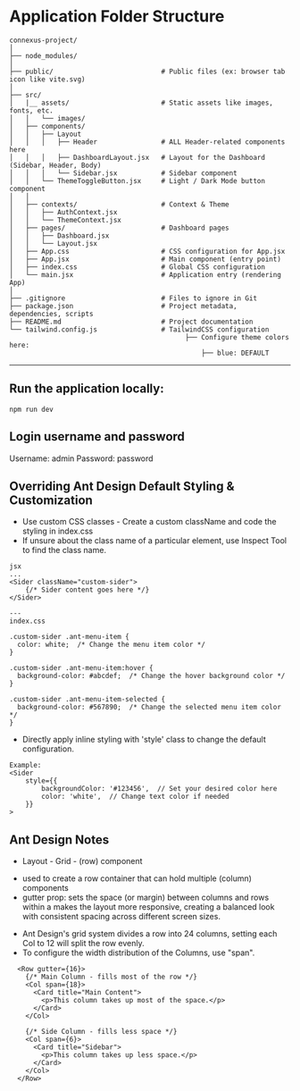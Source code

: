 #

# Application Folder Structure

```
connexus-project/
│
├── node_modules/
│
├── public/                           # Public files (ex: browser tab icon like vite.svg)
│
├── src/
│   |__ assets/                       # Static assets like images, fonts, etc.
│   │   └── images/
│   ├── components/
│   │   ├── Layout
│   │   │   ├── Header                # ALL Header-related components here
│   │   │   ├── DashboardLayout.jsx   # Layout for the Dashboard (Sidebar, Header, Body)
│   │   │   └── Sidebar.jsx           # Sidebar component
│   │   └── ThemeToggleButton.jsx     # Light / Dark Mode button component
│   │
│   ├── contexts/                     # Context & Theme
│   │   ├── AuthContext.jsx
│   │   └── ThemeContext.jsx
│   ├── pages/                        # Dashboard pages
│   │   ├── Dashboard.jsx
│   │   └── Layout.jsx
│   ├── App.css                       # CSS configuration for App.jsx
│   ├── App.jsx                       # Main component (entry point)
│   ├── index.css                     # Global CSS configuration
│   └── main.jsx                      # Application entry (rendering App)
│
├── .gitignore                        # Files to ignore in Git
├── package.json                      # Project metadata, dependencies, scripts
├── README.md                         # Project documentation
└── tailwind.config.js                # TailwindCSS configuration
                                            ├── Configure theme colors here:
                                                ├── blue: DEFAULT

```

---

## Run the application locally:

```
npm run dev
```

## Login username and password

Username: admin
Password: password

## Overriding Ant Design Default Styling & Customization

- Use custom CSS classes - Create a custom className and code the styling in index.css
- If unsure about the class name of a particular element, use Inspect Tool to find the class name.

```
jsx
...
<Sider className="custom-sider">
    {/* Sider content goes here */}
</Sider>

---
index.css

.custom-sider .ant-menu-item {
  color: white;  /* Change the menu item color */
}

.custom-sider .ant-menu-item:hover {
  background-color: #abcdef;  /* Change the hover background color */
}

.custom-sider .ant-menu-item-selected {
  background-color: #567890;  /* Change the selected menu item color */
}
```

- Directly apply inline styling with 'style' class to change the default configuration.

```
Example:
<Sider
    style={{
        backgroundColor: '#123456',  // Set your desired color here
        color: 'white',  // Change text color if needed
    }}
>
```

## Ant Design Notes

- Layout - Grid - <Row> (row) component

* used to create a row container that can hold multiple <Col> (column) components
* gutter prop:
  sets the space (or margin) between columns and rows within a <Row>
  makes the layout more responsive, creating a balanced look with consistent spacing across different screen sizes.

- Ant Design's grid system divides a row into 24 columns, setting each Col to 12 will split the row evenly.
- To configure the width distribution of the Columns, use "span".

```
  <Row gutter={16}>
    {/* Main Column - fills most of the row */}
    <Col span={18}>
      <Card title="Main Content">
        <p>This column takes up most of the space.</p>
      </Card>
    </Col>

    {/* Side Column - fills less space */}
    <Col span={6}>
      <Card title="Sidebar">
        <p>This column takes up less space.</p>
      </Card>
    </Col>
  </Row>
```
